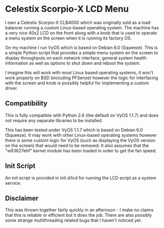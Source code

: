 # Celestix Scorpio-X LCD Menu
I own a Celestix Scorpio-X CLB4000 which was originally sold as a load balancer
running a custom Linux-based operating system.  The machine has a very nice
40x2 LCD on the front along with a knob that is used to operate a menu system
on the screen when it is running its factory OS.

On my machine I run VyOS which is based on Debian 6.0 (Squeeze).  This is a
simple Python script that provides a simple menu system on the screen to display
throughputs on each network interface, general system health information as
well as options to shut down and reboot the system.

I imagine this will work with most Linux based operating systems, it won't work
properly on BSD (including PFSense) however the logic for interfacing with the
screen and knob is possibly helpful for implementing a custom driver.

## Compatibility
This is fully compatible with Python 2.6 (the default on VyOS 1.1.7) and does
not require any separate libraries to be installed.

This has been tested under VyOS 1.1.7 which is based on Debian 6.0 (Squeeze).
It may work with other Linux-based operating systems however there is some
custom logic for VyOS (such as displaying the VyOS version on the screen) that
would need to be removed.  It also assumes that the "w83627ehf" kernel module
has been loaded in order to get the fan speed.

## Init Script
An init script is provided in init.d/lcd for running the LCD script as a
system service.

## Disclaimer
This was thrown together fairly quickly in an afternoon - I make no claims that
this is reliable or efficient but it does the job.  There are also possibly some
strange multithreading related bugs that I haven't noticed yet.
